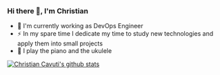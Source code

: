 ### Hi there 👋, I'm Christian

<!--
**Kavuti/Kavuti** is a ✨ _special_ ✨ repository because its `README.md` (this file) appears on your GitHub profile

Here are some ideas to get you started:

- 🔭 I’m currently working on ...
- 🌱 I’m currently learning ...
- 👯 I’m looking to collaborate on ...
- 🤔 I’m looking for help with ...
- 💬 Ask me about ...
- 📫 How to reach me: ...
- 😄 Pronouns: ...
- ⚡ Fun fact: ...
-->

- 🔭 I'm currently working as DevOps Engineer
- ⚡ In my spare time I dedicate my time to study new technologies and apply them into small projects
- 🎹 I play the piano and the ukulele

[![Christian Cavuti's github stats](https://github-readme-stats.vercel.app/api?username=Kavuti&count_private=true&show_icons=true)](https://github.com/anuraghazra/github-readme-stats)
